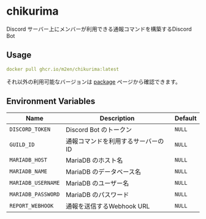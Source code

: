 # chikurima

Discord サーバー上にメンバーが利用できる通報コマンドを構築するDiscord Bot

## Usage

```yaml
docker pull ghcr.io/m2en/chikurima:latest
```

それ以外の利用可能なバージョンは [package](https://github.com/m2en/chikurima/packages) ページから確認できます。

## Environment Variables

| Name               | Description        | Default |
|--------------------|--------------------|---------|
| `DISCORD_TOKEN`    | Discord Bot のトークン  | `NULL`  |
| `GUILD_ID`         | 通報コマンドを利用するサーバーのID | `NULL`  |
| `MARIADB_HOST`     | MariaDB のホスト名      | `NULL`  |
| `MARIADB_NAME`     | MariaDB のデータベース名   | `NULL`  |
| `MARIADB_USERNAME` | MariaDB のユーザー名     | `NULL`  |
| `MARIADB_PASSWORD` | MariaDB のパスワード     | `NULL`  |
| `REPORT_WEBHOOK`   | 通報を送信するWebhook URL | `NULL`  |
